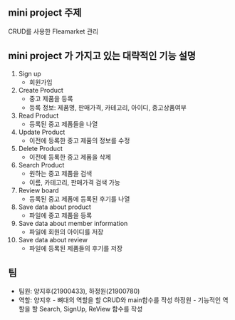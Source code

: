 
## mini project 주제

CRUD를 사용한 Fleamarket 관리


## mini project 가 가지고 있는 대략적인 기능 설명

1. Sign up
    * 회원가입
2. Create Product
    * 중고 제품을 등록
    * 등록 정보: 제품명, 판매가격, 카테고리, 아이디, 중고상품여부
3. Read Product 
    * 등록된 중고 제품들을 나열
4. Update Product 
    * 이전에 등록한 중고 제품의 정보를 수정
5. Delete Product 
    * 이전에 등록한 중고 제품을 삭제
6. Search Product 
    * 원하는 중고 제품을 검색
    * 이름, 카테고리, 판매가격 검색 가능
7. Review board
    * 등록된 중고 제품에 등록된 후기를 나열
8. Save data about product  
    * 파일에 중고 제품을 등록
9. Save data about member information  
    * 파일에 회원의 아이디를 저장
10. Save data about review 
    * 파일에 등록된 제품들의 후기를 저장

## 팀
- 팀원: 양지후(21900433), 하정원(21900780)
- 역할: 양지후 - 뼈대의 역할을 할 CRUD와 main함수를 작성
        하정원 - 기능적인 역할을 할 Search, SignUp, ReView 함수를 작성

